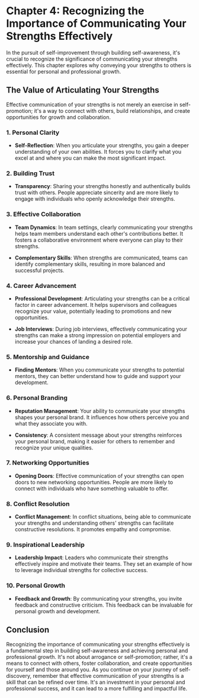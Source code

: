 Chapter 4: Recognizing the Importance of Communicating Your Strengths Effectively
=================================================================================

In the pursuit of self-improvement through building self-awareness, it's crucial to recognize the significance of communicating your strengths effectively. This chapter explores why conveying your strengths to others is essential for personal and professional growth.

The Value of Articulating Your Strengths
----------------------------------------

Effective communication of your strengths is not merely an exercise in self-promotion; it's a way to connect with others, build relationships, and create opportunities for growth and collaboration.

### **1. Personal Clarity**

* **Self-Reflection**: When you articulate your strengths, you gain a deeper understanding of your own abilities. It forces you to clarify what you excel at and where you can make the most significant impact.

### **2. Building Trust**

* **Transparency**: Sharing your strengths honestly and authentically builds trust with others. People appreciate sincerity and are more likely to engage with individuals who openly acknowledge their strengths.

### **3. Effective Collaboration**

* **Team Dynamics**: In team settings, clearly communicating your strengths helps team members understand each other's contributions better. It fosters a collaborative environment where everyone can play to their strengths.

* **Complementary Skills**: When strengths are communicated, teams can identify complementary skills, resulting in more balanced and successful projects.

### **4. Career Advancement**

* **Professional Development**: Articulating your strengths can be a critical factor in career advancement. It helps supervisors and colleagues recognize your value, potentially leading to promotions and new opportunities.

* **Job Interviews**: During job interviews, effectively communicating your strengths can make a strong impression on potential employers and increase your chances of landing a desired role.

### **5. Mentorship and Guidance**

* **Finding Mentors**: When you communicate your strengths to potential mentors, they can better understand how to guide and support your development.

### **6. Personal Branding**

* **Reputation Management**: Your ability to communicate your strengths shapes your personal brand. It influences how others perceive you and what they associate you with.

* **Consistency**: A consistent message about your strengths reinforces your personal brand, making it easier for others to remember and recognize your unique qualities.

### **7. Networking Opportunities**

* **Opening Doors**: Effective communication of your strengths can open doors to new networking opportunities. People are more likely to connect with individuals who have something valuable to offer.

### **8. Conflict Resolution**

* **Conflict Management**: In conflict situations, being able to communicate your strengths and understanding others' strengths can facilitate constructive resolutions. It promotes empathy and compromise.

### **9. Inspirational Leadership**

* **Leadership Impact**: Leaders who communicate their strengths effectively inspire and motivate their teams. They set an example of how to leverage individual strengths for collective success.

### **10. Personal Growth**

* **Feedback and Growth**: By communicating your strengths, you invite feedback and constructive criticism. This feedback can be invaluable for personal growth and development.

Conclusion
----------

Recognizing the importance of communicating your strengths effectively is a fundamental step in building self-awareness and achieving personal and professional growth. It's not about arrogance or self-promotion; rather, it's a means to connect with others, foster collaboration, and create opportunities for yourself and those around you. As you continue on your journey of self-discovery, remember that effective communication of your strengths is a skill that can be refined over time. It's an investment in your personal and professional success, and it can lead to a more fulfilling and impactful life.
